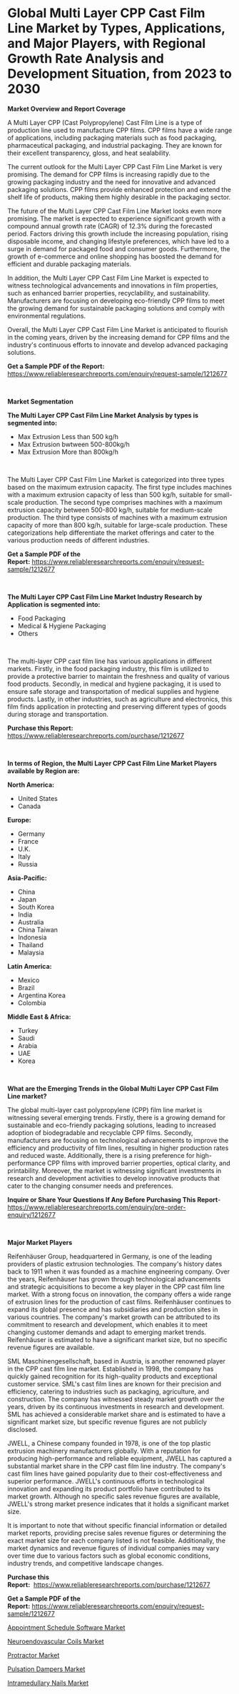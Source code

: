 <p><h1>Global Multi Layer CPP Cast Film Line Market by Types, Applications, and Major Players, with Regional Growth Rate Analysis and Development Situation, from 2023 to 2030</h1></p><p><strong>Market Overview and Report Coverage</strong></p>
<p><p>A Multi Layer CPP (Cast Polypropylene) Cast Film Line is a type of production line used to manufacture CPP films. CPP films have a wide range of applications, including packaging materials such as food packaging, pharmaceutical packaging, and industrial packaging. They are known for their excellent transparency, gloss, and heat sealability.</p><p>The current outlook for the Multi Layer CPP Cast Film Line Market is very promising. The demand for CPP films is increasing rapidly due to the growing packaging industry and the need for innovative and advanced packaging solutions. CPP films provide enhanced protection and extend the shelf life of products, making them highly desirable in the packaging sector.</p><p>The future of the Multi Layer CPP Cast Film Line Market looks even more promising. The market is expected to experience significant growth with a compound annual growth rate (CAGR) of 12.3% during the forecasted period. Factors driving this growth include the increasing population, rising disposable income, and changing lifestyle preferences, which have led to a surge in demand for packaged food and consumer goods. Furthermore, the growth of e-commerce and online shopping has boosted the demand for efficient and durable packaging materials.</p><p>In addition, the Multi Layer CPP Cast Film Line Market is expected to witness technological advancements and innovations in film properties, such as enhanced barrier properties, recyclability, and sustainability. Manufacturers are focusing on developing eco-friendly CPP films to meet the growing demand for sustainable packaging solutions and comply with environmental regulations.</p><p>Overall, the Multi Layer CPP Cast Film Line Market is anticipated to flourish in the coming years, driven by the increasing demand for CPP films and the industry's continuous efforts to innovate and develop advanced packaging solutions.</p></p>
<p><strong>Get a Sample PDF of the Report:</strong> <a href="https://www.reliableresearchreports.com/enquiry/request-sample/1212677">https://www.reliableresearchreports.com/enquiry/request-sample/1212677</a></p>
<p>&nbsp;</p>
<p><strong>Market Segmentation</strong></p>
<p><strong>The Multi Layer CPP Cast Film Line Market Analysis by types is segmented into:</strong></p>
<p><ul><li>Max Extrusion Less than 500 kg/h</li><li>Max Extrusion bwtween 500-800kg/h</li><li>Max Extrusion More than 800kg/h</li></ul></p>
<p>&nbsp;</p>
<p><p>The Multi Layer CPP Cast Film Line Market is categorized into three types based on the maximum extrusion capacity. The first type includes machines with a maximum extrusion capacity of less than 500 kg/h, suitable for small-scale production. The second type comprises machines with a maximum extrusion capacity between 500-800 kg/h, suitable for medium-scale production. The third type consists of machines with a maximum extrusion capacity of more than 800 kg/h, suitable for large-scale production. These categorizations help differentiate the market offerings and cater to the various production needs of different industries.</p></p>
<p><strong>Get a Sample PDF of the Report:</strong>&nbsp;<a href="https://www.reliableresearchreports.com/enquiry/request-sample/1212677">https://www.reliableresearchreports.com/enquiry/request-sample/1212677</a></p>
<p>&nbsp;</p>
<p><strong>The Multi Layer CPP Cast Film Line Market Industry Research by Application is segmented into:</strong></p>
<p><ul><li>Food Packaging</li><li>Medical & Hygiene Packaging</li><li>Others</li></ul></p>
<p>&nbsp;</p>
<p><p>The multi-layer CPP cast film line has various applications in different markets. Firstly, in the food packaging industry, this film is utilized to provide a protective barrier to maintain the freshness and quality of various food products. Secondly, in medical and hygiene packaging, it is used to ensure safe storage and transportation of medical supplies and hygiene products. Lastly, in other industries, such as agriculture and electronics, this film finds application in protecting and preserving different types of goods during storage and transportation.</p></p>
<p><strong>Purchase this Report:</strong>&nbsp; <a href="https://www.reliableresearchreports.com/purchase/1212677">https://www.reliableresearchreports.com/purchase/1212677</a></p>
<p>&nbsp;</p>
<p><strong>In terms of Region, the Multi Layer CPP Cast Film Line Market Players available by Region are:</strong></p>
<p>
    <p> <strong> North America: </strong>
        <ul>
            <li>United States</li>
            <li>Canada</li>
        </ul>
        </p> 
    <p> <strong> Europe: </strong>
        <ul>
            <li>Germany</li>
            <li>France</li>
            <li>U.K.</li>
            <li>Italy</li>
            <li>Russia</li>
        </ul>
        </p> 
    <p> <strong> Asia-Pacific: </strong>
        <ul>
            <li>China</li>
            <li>Japan</li>
            <li>South Korea</li>
            <li>India</li>
            <li>Australia</li>
            <li>China Taiwan</li>
            <li>Indonesia</li>
            <li>Thailand</li>
            <li>Malaysia</li>
        </ul>
        </p> 
    <p> <strong> Latin America: </strong>
        <ul>
            <li>Mexico</li>
            <li>Brazil</li>
            <li>Argentina Korea</li>
            <li>Colombia</li>
        </ul>
        </p> 
    <p> <strong> Middle East & Africa: </strong>
        <ul>
            <li>Turkey</li>
            <li>Saudi</li>
            <li>Arabia</li>
            <li>UAE</li>
            <li>Korea</li>
        </ul>
    </p>
    </p>
<p>&nbsp;</p>
<p><strong>What are the Emerging Trends in the Global Multi Layer CPP Cast Film Line market?</strong></p>
<p><p>The global multi-layer cast polypropylene (CPP) film line market is witnessing several emerging trends. Firstly, there is a growing demand for sustainable and eco-friendly packaging solutions, leading to increased adoption of biodegradable and recyclable CPP films. Secondly, manufacturers are focusing on technological advancements to improve the efficiency and productivity of film lines, resulting in higher production rates and reduced waste. Additionally, there is a rising preference for high-performance CPP films with improved barrier properties, optical clarity, and printability. Moreover, the market is witnessing significant investments in research and development activities to develop innovative products that cater to the changing consumer needs and preferences.</p></p>
<p><strong>Inquire or Share Your Questions If Any Before Purchasing This Report</strong>- <a href="https://www.reliableresearchreports.com/enquiry/pre-order-enquiry/1212677">https://www.reliableresearchreports.com/enquiry/pre-order-enquiry/1212677</a></p>
<p>&nbsp;</p>
<p><strong>Major Market Players</strong></p>
<p><p>Reifenhäuser Group, headquartered in Germany, is one of the leading providers of plastic extrusion technologies. The company's history dates back to 1911 when it was founded as a machine engineering company. Over the years, Reifenhäuser has grown through technological advancements and strategic acquisitions to become a key player in the CPP cast film line market. With a strong focus on innovation, the company offers a wide range of extrusion lines for the production of cast films. Reifenhäuser continues to expand its global presence and has subsidiaries and production sites in various countries. The company's market growth can be attributed to its commitment to research and development, which enables it to meet changing customer demands and adapt to emerging market trends. Reifenhäuser is estimated to have a significant market size, but no specific revenue figures are available.</p><p>SML Maschinengesellschaft, based in Austria, is another renowned player in the CPP cast film line market. Established in 1998, the company has quickly gained recognition for its high-quality products and exceptional customer service. SML's cast film lines are known for their precision and efficiency, catering to industries such as packaging, agriculture, and construction. The company has witnessed steady market growth over the years, driven by its continuous investments in research and development. SML has achieved a considerable market share and is estimated to have a significant market size, but specific revenue figures are not publicly disclosed.</p><p>JWELL, a Chinese company founded in 1978, is one of the top plastic extrusion machinery manufacturers globally. With a reputation for producing high-performance and reliable equipment, JWELL has captured a substantial market share in the CPP cast film line industry. The company's cast film lines have gained popularity due to their cost-effectiveness and superior performance. JWELL's continuous efforts in technological innovation and expanding its product portfolio have contributed to its market growth. Although no specific sales revenue figures are available, JWELL's strong market presence indicates that it holds a significant market size.</p><p>It is important to note that without specific financial information or detailed market reports, providing precise sales revenue figures or determining the exact market size for each company listed is not feasible. Additionally, the market dynamics and revenue figures of individual companies may vary over time due to various factors such as global economic conditions, industry trends, and competitive landscape changes.</p></p>
<p><strong>Purchase this Report:</strong>&nbsp;&nbsp;<a href="https://www.reliableresearchreports.com/purchase/1212677">https://www.reliableresearchreports.com/purchase/1212677</a></p>
<p></p>
<p><strong>Get a Sample PDF of the Report:</strong>&nbsp;<a href="https://www.reliableresearchreports.com/enquiry/request-sample/1212677">https://www.reliableresearchreports.com/enquiry/request-sample/1212677</a></p>
<p><p><a href="https://www.linkedin.com/pulse/appointment-schedule-software-market-research-report/">Appointment Schedule Software Market</a></p><p><a href="https://www.linkedin.com/pulse/neuroendovascular-coils-market-share-amp-new-trends-analysis/">Neuroendovascular Coils Market</a></p><p><a href="https://medium.com/@elvirabogdani08/protractor-market-size-growth-forecast-2023-2030-e06f748af540">Protractor Market</a></p><p><a href="https://medium.com/@bethelokon998/pulsation-dampers-market-size-growth-forecast-2023-2030-cfc35786fe02">Pulsation Dampers Market</a></p><p><a href="https://www.linkedin.com/pulse/intramedullary-nails-market-share-amp-new-trends-analysis-report/">Intramedullary Nails Market</a></p></p>
